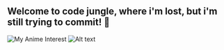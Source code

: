 ## Welcome to code jungle, where i'm lost, but i'm still trying to commit! 👋
![My Anime Interest](https://i.pinimg.com/originals/10/d8/ba/10d8ba6db5fbe73ef31375870b481e16.gif)
![Alt text](https://spotify-recently-played-readme.vercel.app/api?user=inoz9pc3jmz6hxgovc7dzrq20&width={500})
